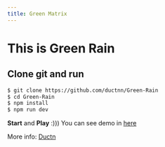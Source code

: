 ```yaml
---
title: Green Matrix
---
```


# This is Green Rain
## Clone git and run

``` bash
$ git clone https://github.com/ductnn/Green-Rain
$ cd Green-Rain
$ npm install
$ npm run dev
```
**Start** and **Play** :))) 
You can see demo in [here](https://green-rain.herokuapp.com/)

More info: [Ductn](https://github.com/ductnn)